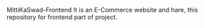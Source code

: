 MittiKaSwad-Frontend
It is an E-Commerce website and hare, this repository for frontend part of project.